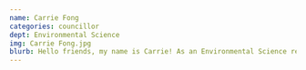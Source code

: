 ```yaml
---
name: Carrie Fong
categories: councillor
dept: Environmental Science
img: Carrie Fong.jpg
blurb: Hello friends, my name is Carrie! As an Environmental Science representative & Co-President of the Environmental Science Students' Association, I hope to encourage strong communication between Environmental Science students and all Science students alike. Aside from science, I love being outdoors, traveling, photography, and food! I also love meeting new people, so please feel free to contact me about anything at all!
---
```

